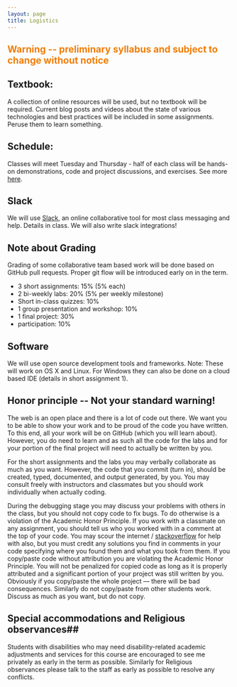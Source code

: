 ```yaml
---
layout: page
title: Logistics
---
```



## <span style="color: #F27D00">Warning -- preliminary syllabus and subject to change without notice</span> ##


## Textbook: ##

A collection of online resources will be used, but no textbook will be required.  Current blog posts and videos about the state of various technologies and best practices will be included in some assignments.  Peruse them to learn something.

## Schedule: ##

Classes will meet Tuesday and Thursday - half of each class will be hands-on demonstrations, code and project discussions, and exercises.  See more [here](/schedule).

## Slack ##

We will use [Slack](http://slack.com), an online collaborative tool for most class messaging and help. Details in class. We will also write slack integrations!

## Note about Grading ##

Grading of some collaborative team based work will be done based on GitHub pull requests.  Proper git flow will be introduced early on in the term.

- 3 short assignments: 15% (5% each)
- 2 bi-weekly labs:  20% (5% per weekly milestone)
- Short in-class quizzes:  10%
- 1 group presentation and workshop: 10%
- 1 final project:  30%
- participation:  10%


## Software ##

We will use open source development tools and frameworks.  Note: These will work on OS X and Linux. For Windows they can also be done on a cloud based IDE (details in short assignment 1).

## Honor principle -- Not your standard warning! ##

The web is an open place and there is a lot of code out there.  We want you to be able to show your work and to be proud of the code you have written.  To this end, all your work will be on GitHub (which you will learn about).  However, you do need to learn and as such all the code for the labs and for your portion of the final project will need to actually be written by you.

For the short assignments and the labs you may verbally collaborate as much as you want. However, the code that you commit (turn in), should be created, typed, documented, and output generated, by you. You may consult freely with instructors and classmates but you should work individually when actually coding.  

During the debugging stage you may discuss your problems with others in the class, but you should not copy code to fix bugs. To do otherwise is a violation of the Academic Honor Principle. If you work with a classmate on any assignment, you should tell us who you worked with in a comment at the top of your code.  You may scour the internet / [stackoverflow](http://stackoverflow.com) for help with  also, but you must credit any solutions you find in comments in your code specifying where you found them and what you took from them.  If you copy/paste code without attribution you are violating the Academic Honor Principle. You will not be penalized for copied code as long as it is properly attributed and a significant portion of your project was still written by you. Obviously if you copy/paste the whole project — there will be bad consequences.  Similarly do not copy/paste from other students work. Discuss as much as you want, but do not copy.  

## Special accommodations and Religious observances##

Students with disabilities who may need disability-related academic adjustments and services for this course are encouraged to see me privately as early in the term as possible.  Similarly for Religious observances please talk to the staff as early as possible to resolve any conflicts.
